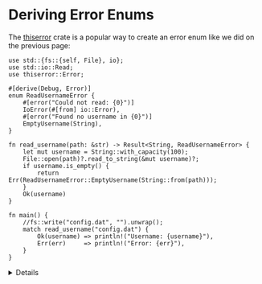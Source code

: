 # Deriving Error Enums

The [thiserror](https://docs.rs/thiserror/) crate is a popular way to create an
error enum like we did on the previous page:

```rust,editable,compile_fail
use std::{fs::{self, File}, io};
use std::io::Read;
use thiserror::Error;

#[derive(Debug, Error)]
enum ReadUsernameError {
    #[error("Could not read: {0}")]
    IoError(#[from] io::Error),
    #[error("Found no username in {0}")]
    EmptyUsername(String),
}

fn read_username(path: &str) -> Result<String, ReadUsernameError> {
    let mut username = String::with_capacity(100);
    File::open(path)?.read_to_string(&mut username)?;
    if username.is_empty() {
        return Err(ReadUsernameError::EmptyUsername(String::from(path)));
    }
    Ok(username)
}

fn main() {
    //fs::write("config.dat", "").unwrap();
    match read_username("config.dat") {
        Ok(username) => println!("Username: {username}"),
        Err(err)     => println!("Error: {err}"),
    }
}
```

<details>

`thiserror`'s derive macro automatically implements `std::error::Error`, and optionally `Display`
(if the `#[error(...)]` attributes are provided) and `From` (if the `#[from]` attribute is added).
It also works for structs.

It doesn't affect your public API, which makes it good for libraries.

</details>
